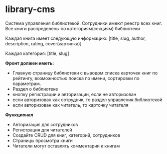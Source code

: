 # library-cms

Система управления библиотекой. Сотрудники имеют реестр всех книг. Все книги распределены по категориям(секциям) библиотеки

Каждая книга имеет следующую информацию: [title, slug, author, description, rating, cover(картинка)]

Каждая категория: [title, slug]

**Фронт должен иметь:**
- Главную страницу библиотеки с выводом списка карточек книг по рейтингу, возможностью поиска по имени, сортировки по параметрам.
- Раздел о библиотеке
- кнопку регистрации и авторизации, если не авторизован
- если авторизован как сотрудник, то раздел управления библиотекой
- если авторизован как читатель, то карточку читателя

**Функционал**

- Авторизация для сотрудников
- Регистрация для читателей
- Создайте CRUD для книг, категорий, сотрудников
- Страницы просмотра книги
- Читатели могут оставлять комментарии к книгам


